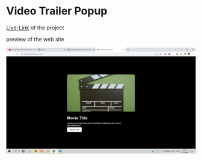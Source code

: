 # Video Trailer Popup

[Live-Link](https://aravindont.github.io/Video-Trailer-Popup/) of the project

preview of the web site

![vtp](./trailer-popup.png)
